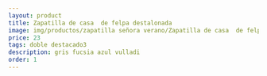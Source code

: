 ```yaml
---
layout: product
title: Zapatilla de casa  de felpa destalonada
image: img/productos/zapatilla señora verano/Zapatilla de casa  de felpa destalonada=23=doble destacado3=gris fucsia azul vulladi.webp
price: 23
tags: doble destacado3
description: gris fucsia azul vulladi
order: 1
---
```

